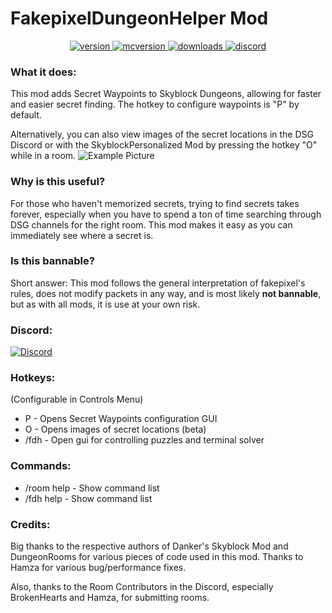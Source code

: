 # FakepixelDungeonHelper Mod

<p align="center">
  <a href="https://github.com/ArmanKhanDev/FakepixelDungeonHelper/releases/tag/2.1.0" target="_blank">
    <img alt="version" src="https://img.shields.io/github/v/release/ArmanKhanDev/FakepixelDungeonHelper?color=%239f00ff&style=for-the-badge" />
  </a>
  <a href="https://files.minecraftforge.net/net/minecraftforge/forge/index_1.8.9.html" target="_blank">
    <img alt="mcversion" src="https://img.shields.io/badge/MC%20Version-1.8.9-blue?color=%239f00ff&style=for-the-badge" />
  </a>
  <a href="https://github.com/ArmanKhanDev/FakepixelDungeonHelper/releases/tag/2.1.0" target="_blank">
    <img alt="downloads" src="https://img.shields.io/github/downloads/ArmanKhanDev/FakepixelDungeonHelper/total?color=%239f00ff&style=for-the-badge" />
  </a>
  <a href="https://discord.gg/tNmwvuP8T5" target="_blank">
    <img alt="discord" src="https://img.shields.io/discord/1185627753136001034?color=%239f00ff&label=Discord&style=for-the-badge" />
  </a>
</p>

### What it does:
This mod adds Secret Waypoints to Skyblock Dungeons, allowing for faster and easier secret finding. The hotkey to configure waypoints is "P" by default.

Alternatively, you can also view images of the secret locations in the DSG Discord or with the SkyblockPersonalized Mod by pressing the hotkey "O" while in a room.
![Example Picture](https://hypixel.net/attachments/2481105/)

### Why is this useful?
For those who haven't memorized secrets, trying to find secrets takes forever, especially when you have to spend a ton of time searching through DSG channels for the right room. This mod makes it easy as you can immediately see where a secret is.

### Is this bannable?
Short answer: This mod follows the general interpretation of fakepixel's rules, does not modify packets in any way, and is most likely **not bannable**, but as with all mods, it is use at your own risk.




### Discord:
[![Discord](https://img.shields.io/discord/1185627753136001034?color=%239f00ff&label=Discord&style=for-the-badge)](https://discord.gg/tNmwvuP8T5)


### Hotkeys:
(Configurable in Controls Menu)
 - P - Opens Secret Waypoints configuration GUI
 - O - Opens images of secret locations (beta)
 - /fdh - Open gui for controlling puzzles and terminal solver
 
### Commands:
 - /room help - Show command list
 - /fdh help - Show command list
 
### Credits:
Big thanks to the respective authors of Danker's Skyblock Mod and DungeonRooms for various pieces of code used in this mod.
Thanks to Hamza for various bug/performance fixes.

Also, thanks to the Room Contributors in the Discord, especially BrokenHearts and Hamza, for submitting rooms.
